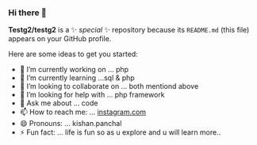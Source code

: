 ### Hi there 👋


**Testg2/testg2** is a ✨ _special_ ✨ repository because its `README.md` (this file) appears on your GitHub profile.

Here are some ideas to get you started:

- 🔭 I’m currently working on ... php
- 🌱 I’m currently learning ...sql & php
- 👯 I’m looking to collaborate on ... both mentiond above
- 🤔 I’m looking for help with ... php framework 
- 💬 Ask me about ... code
- 📫 How to reach me: ... [instagram.com](https://www.instagram.com/kp_clash/)
- 😄 Pronouns: ... kishan.panchal
- ⚡ Fun fact: ... life is fun so as u explore and u will learn more.. 
